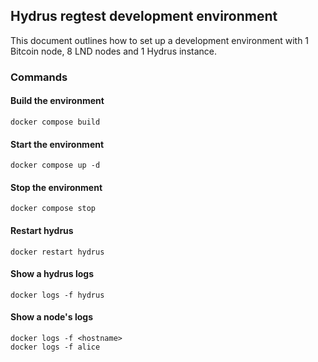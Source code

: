 ## Hydrus regtest development environment

This document outlines how to set up a development environment with 1 Bitcoin node, 8 LND nodes and 1 Hydrus instance.

### Commands

#### Build the environment

```console
docker compose build
```

#### Start the environment

```console
docker compose up -d
```

#### Stop the environment

```console
docker compose stop
```

#### Restart hydrus

```console
docker restart hydrus
```

#### Show a hydrus logs

```console
docker logs -f hydrus
```

#### Show a node's logs

```console
docker logs -f <hostname>
docker logs -f alice
```
